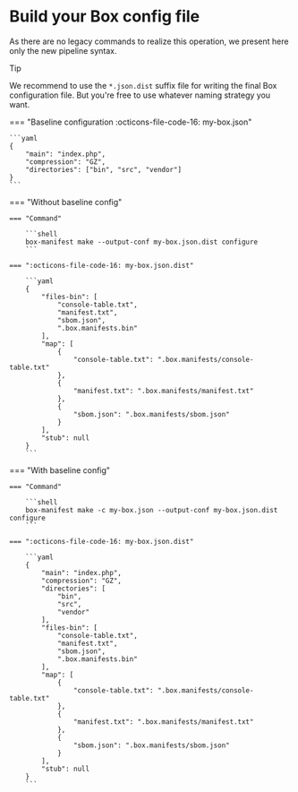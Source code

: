 <!-- markdownlint-disable MD013 MD028 -->
# Build your Box config file

As there are no legacy commands to realize this operation, we present here only the new pipeline syntax.

> [!TIP]
>
> We recommend to use the `*.json.dist` suffix file for writing the final Box configuration file.
> But you're free to use whatever naming strategy you want.

=== "Baseline configuration :octicons-file-code-16: my-box.json"

    ```yaml
    {
        "main": "index.php",
        "compression": "GZ",
        "directories": ["bin", "src", "vendor"]
    }
    ```

=== "Without baseline config"

    === "Command"

        ```shell
        box-manifest make --output-conf my-box.json.dist configure
        ```

    === ":octicons-file-code-16: my-box.json.dist"

        ```yaml
        {
            "files-bin": [
                "console-table.txt",
                "manifest.txt",
                "sbom.json",
                ".box.manifests.bin"
            ],
            "map": [
                {
                    "console-table.txt": ".box.manifests/console-table.txt"
                },
                {
                    "manifest.txt": ".box.manifests/manifest.txt"
                },
                {
                    "sbom.json": ".box.manifests/sbom.json"
                }
            ],
            "stub": null
        }
        ```

=== "With baseline config"

    === "Command"

        ```shell
        box-manifest make -c my-box.json --output-conf my-box.json.dist configure
        ```

    === ":octicons-file-code-16: my-box.json.dist"

        ```yaml
        {
            "main": "index.php",
            "compression": "GZ",
            "directories": [
                "bin",
                "src",
                "vendor"
            ],
            "files-bin": [
                "console-table.txt",
                "manifest.txt",
                "sbom.json",
                ".box.manifests.bin"
            ],
            "map": [
                {
                    "console-table.txt": ".box.manifests/console-table.txt"
                },
                {
                    "manifest.txt": ".box.manifests/manifest.txt"
                },
                {
                    "sbom.json": ".box.manifests/sbom.json"
                }
            ],
            "stub": null
        }
        ```
